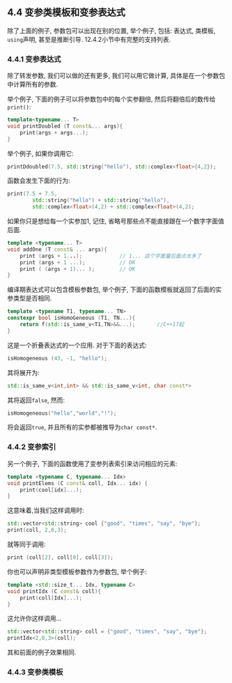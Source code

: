 ## 4.4 变参类模板和变参表达式

除了上面的例子,  参数包可以出现在别的位置, 举个例子, 包括: 表达式, 类模板, `using`声明, 甚至是推断引导. 12.4.2小节中有完整的支持列表.

### 4.4.1 变参表达式

除了转发参数, 我们可以做的还有更多, 我们可以用它做计算, 具体是在一个参数包中计算所有的参数.

举个例子, 下面的例子可以将参数包中的每个实参翻倍, 然后将翻倍后的数传给`print()`:

```cpp
template<typename... T>
void printDoubled (T const&... args){
    print(args + args...);
}
```

举个例子, 如果你调用它:

```cpp
printDdoubled(7.5, std::string("hello"), std::complex<float>{4,2});
```

函数会发生下面的行为:

```cpp
print(7.5 + 7.5,
		std::string("hello") + std::string("hello"),
		std::complex<float>(4,2) + std::complex<float>(4,2);
```

如果你只是想给每一个实参加1, 记住, 省略号那些点不能直接跟在一个数字字面值后面.

```cpp
template <typename... T>
void addOne (T const& ... args){
    print (args + 1...);			// 1... 这个字面量后面点太多了
    print (args + 1 ...);			// OK
    print ( (args + 1)... );		// OK
}
```

编译期表达式可以包含模板参数包, 举个例子, 下面的函数模板就返回了后面的实参类型是否相同.

```cpp
template <typename T1, typename... TN>
constexpr bool isHomoGeneous (T1, TN...){
    return f(std::is_same_v<T1,TN>&&...);		//C++17起
}
```

这是一个折叠表达式的一个应用. 对于下面的表达式:

```cpp
isHomogeneous (43, -1, "hello");
```

其将展开为:

```cpp
std::is_same_v<int,int> && std::is_same_v<int, char const*>
```

其将返回`false`, 然而:

```cpp
isHomogeneous("hello","world","!");
```

将会返回`true`, 并且所有的实参都被推导为`char const*`.



### 4.4.2 变参索引

另一个例子, 下面的函数使用了变参列表索引来访问相应的元素:

```cpp
template <typename C, typename... Idx>
void printElems (C const& coll, Idx... idx) {
    print(cool[idx]...);
}
```

这意味着,当我们这样调用时:

```cpp
std::vector<std::string> cool {"good", "times", "say", "bye"};
print(coll, 2,0,3);
```

就等同于调用:

```cpp
print (coll[2], coll[0], coll[3]);
```

你也可以声明非类型模板参数作为参数包, 举个例子:

```cpp
template <std::size_t... Idx, typename C>
void printIdx (C const& coll){
    print(coll[Idx]...);
}
```

这允许你这样调用...

```cpp
std::vector<std::string> coll = {"good", "times", "say", "bye"};
printIdx<2,0,3>(coll);
```

其和前面的例子效果相同.



### 4.4.3 变参类模板

